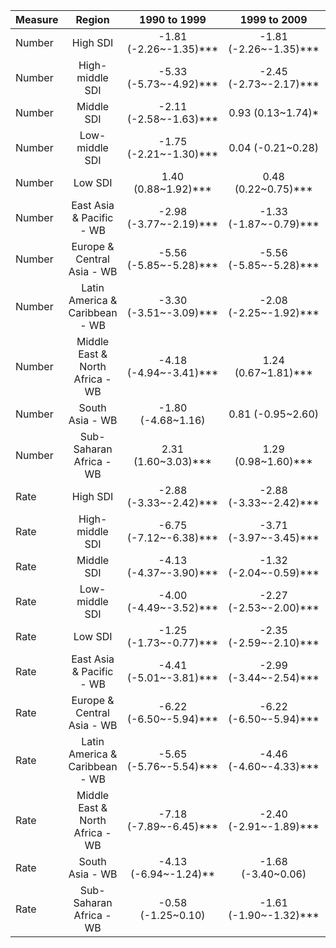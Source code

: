 |Measure |             Region              |      1990 to 1999      |      1999 to 2009      |      2009 to 2019      |2019 to 2021              |      1990 to 2021       |
|:-------|:-------------------------------:|:----------------------:|:----------------------:|:----------------------:|:-------------------------|:-----------------------:|
|Number  |            High SDI             | -1.81 (-2.26~-1.35)*** | -1.81 (-2.26~-1.35)*** | -1.81 (-2.26~-1.35)*** |-59.11 (-69.58~-45.03)*** | -7.20 (-8.92~-5.45)***  |
|Number  |         High-middle SDI         | -5.33 (-5.73~-4.92)*** | -2.45 (-2.73~-2.17)*** |   0.51 (0.08~0.94)*    |-59.84 (-63.34~-56.02)*** | -7.79 (-8.36~-7.22)***  |
|Number  |           Middle SDI            | -2.11 (-2.58~-1.63)*** |   0.93 (0.13~1.74)*    |  0.84 (0.60~1.08)***   |-51.31 (-52.57~-50.02)*** | -4.58 (-4.92~-4.25)***  |
|Number  |         Low-middle SDI          | -1.75 (-2.21~-1.30)*** |   0.04 (-0.21~0.28)    | -0.96 (-1.10~-0.83)*** |-39.70 (-41.85~-37.47)*** | -4.00 (-4.28~-3.71)***  |
|Number  |             Low SDI             |  1.40 (0.88~1.92)***   |  0.48 (0.22~0.75)***   |   0.09 (-0.24~0.43)    |-30.75 (-36.49~-24.50)*** | -1.76 (-2.34~-1.18)***  |
|Number  |    East Asia & Pacific - WB     | -2.98 (-3.77~-2.19)*** | -1.33 (-1.87~-0.79)*** |   0.35 (-0.46~1.17)    |-65.79 (-71.25~-59.30)*** | -7.80 (-8.88~-6.70)***  |
|Number  |   Europe & Central Asia - WB    | -5.56 (-5.85~-5.28)*** | -5.56 (-5.85~-5.28)*** |  4.18 (3.21~5.17)***   |-68.95 (-71.98~-65.59)*** | -9.27 (-9.92~-8.62)***  |
|Number  | Latin America & Caribbean - WB  | -3.30 (-3.51~-3.09)*** | -2.08 (-2.25~-1.92)*** |  7.16 (6.92~7.40)***   |-56.75 (-57.57~-55.90)*** | -4.71 (-4.88~-4.55)***  |
|Number  | Middle East & North Africa - WB | -4.18 (-4.94~-3.41)*** |  1.24 (0.67~1.81)***   |  6.38 (5.81~6.95)***   |-49.57 (-53.44~-45.38)*** | -3.21 (-3.80~-2.62)***  |
|Number  |         South Asia - WB         |   -1.80 (-4.68~1.16)   |   0.81 (-0.95~2.60)    | -4.56 (-6.15~-2.93)*** |-26.20 (-35.21~-15.93)*** | -3.66 (-5.35~-1.95)***  |
|Number  |     Sub-Saharan Africa - WB     |  2.31 (1.60~3.03)***   |  1.29 (0.98~1.60)***   |  1.03 (0.67~1.40)***   |-31.74 (-38.48~-24.26)*** |  -1.05 (-1.75~-0.35)**  |
|Rate    |            High SDI             | -2.88 (-3.33~-2.42)*** | -2.88 (-3.33~-2.42)*** | -2.88 (-3.33~-2.42)*** |-59.06 (-69.62~-44.81)*** | -8.14 (-9.86~-6.39)***  |
|Rate    |         High-middle SDI         | -6.75 (-7.12~-6.38)*** | -3.71 (-3.97~-3.45)*** | -0.57 (-0.96~-0.17)**  |-59.55 (-62.83~-55.97)*** | -8.86 (-9.38~-8.33)***  |
|Rate    |           Middle SDI            | -4.13 (-4.37~-3.90)*** | -1.32 (-2.04~-0.59)*** |   -0.37 (-1.48~0.75)   |-52.48 (-54.19~-50.71)*** | -6.36 (-6.84~-5.89)***  |
|Rate    |         Low-middle SDI          | -4.00 (-4.49~-3.52)*** | -2.27 (-2.53~-2.00)*** | -3.23 (-3.37~-3.08)*** |-40.67 (-42.96~-38.29)*** | -6.16 (-6.46~-5.85)***  |
|Rate    |             Low SDI             | -1.25 (-1.73~-0.77)*** | -2.35 (-2.59~-2.10)*** | -2.81 (-3.12~-2.51)*** |-32.94 (-38.22~-27.21)*** | -4.52 (-5.05~-3.99)***  |
|Rate    |    East Asia & Pacific - WB     | -4.41 (-5.01~-3.81)*** | -2.99 (-3.44~-2.54)*** |  -0.82 (-1.59~-0.05)*  |-65.77 (-70.48~-60.32)*** | -9.04 (-9.95~-8.12)***  |
|Rate    |   Europe & Central Asia - WB    | -6.22 (-6.50~-5.94)*** | -6.22 (-6.50~-5.94)*** |  3.70 (2.77~4.65)***   |-68.92 (-71.85~-65.68)*** | -9.79 (-10.41~-9.16)*** |
|Rate    | Latin America & Caribbean - WB  | -5.65 (-5.76~-5.54)*** | -4.46 (-4.60~-4.33)*** |  5.43 (5.07~5.79)***   |-57.35 (-57.83~-56.86)*** | -6.72 (-6.85~-6.58)***  |
|Rate    | Middle East & North Africa - WB | -7.18 (-7.89~-6.45)*** | -2.40 (-2.91~-1.89)*** |  4.15 (3.52~4.79)***   |-50.43 (-54.16~-46.39)*** | -5.98 (-6.54~-5.41)***  |
|Rate    |         South Asia - WB         | -4.13 (-6.94~-1.24)**  |   -1.68 (-3.40~0.06)   | -6.82 (-8.38~-5.24)*** |-27.59 (-36.43~-17.53)*** | -5.95 (-7.59~-4.28)***  |
|Rate    |     Sub-Saharan Africa - WB     |   -0.58 (-1.25~0.10)   | -1.61 (-1.90~-1.32)*** | -1.87 (-2.21~-1.52)*** |-33.90 (-40.23~-26.89)*** | -3.89 (-4.55~-3.23)***  |
